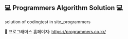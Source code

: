 ## :computer: Programmers Algorithm Solution :computer:

solution of codingtest in site_programmers

:pushpin: 프로그래머스 홈페이지: <https://programmers.co.kr/>
